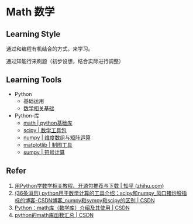 # Math 数学
## Learning Style
通过和编程有机结合的方式，来学习。  

通过知能行来刷题（初步设想，结合实际进行调整）

## Learning Tools

- Python
    - 基础运用
    - [数学相关基础](#)
- Python-库
    - [math | python基础库](http://175.178.179.220:8888/notebooks/docs/Postgraduate/Math/Untitled1.ipynb?kernel_name=python3#Math%E5%BA%93)
    - [scipy | 数学工具包](#)
    - [numpy | 维度数组与矩阵运算](#)
    - [matplotlib | 制图工具](#)
    - [sumpy | 符号计算](#)

## Refer

1. [用Python学数学相关教程、开源包推荐与下载 | 知乎 (zhihu.com)](https://zhuanlan.zhihu.com/p/67462538)
2. [(36条消息) python用于数学计算的工具介绍：scipy和numpy_风口猪炒股指标的博客-CSDN博客_numpy和sympy和scipy的区别 | CSDN](https://blog.csdn.net/changemyself/article/details/10054953)
3. [Python：math库（数学库）介绍及其使用 | CSDN](https://blog.csdn.net/weixin_45082954/article/details/104949877)  
4. [python的math库函数汇总 | CSDN](https://blog.csdn.net/liz_Lee/article/details/106070212)